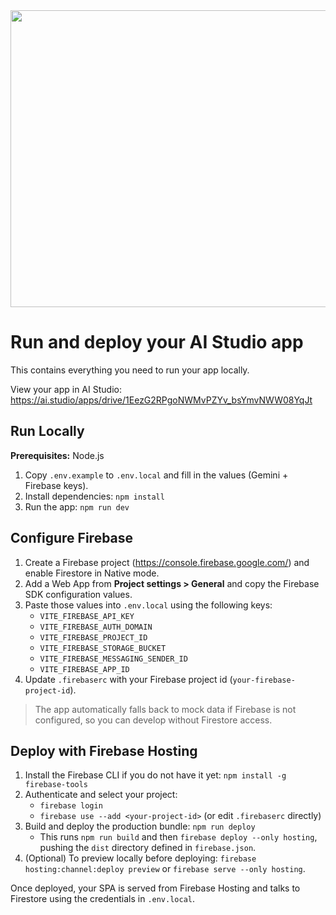 ﻿<div align="center">
<img width="1200" height="475" alt="GHBanner" src="https://github.com/user-attachments/assets/0aa67016-6eaf-458a-adb2-6e31a0763ed6" />
</div>

# Run and deploy your AI Studio app

This contains everything you need to run your app locally.

View your app in AI Studio: https://ai.studio/apps/drive/1EezG2RPgoNWMvPZYv_bsYmvNWW08YqJt

## Run Locally

**Prerequisites:** Node.js

1. Copy `.env.example` to `.env.local` and fill in the values (Gemini + Firebase keys).
2. Install dependencies: `npm install`
3. Run the app: `npm run dev`

## Configure Firebase

1. Create a Firebase project (https://console.firebase.google.com/) and enable Firestore in Native mode.
2. Add a Web App from **Project settings > General** and copy the Firebase SDK configuration values.
3. Paste those values into `.env.local` using the following keys:
   - `VITE_FIREBASE_API_KEY`
   - `VITE_FIREBASE_AUTH_DOMAIN`
   - `VITE_FIREBASE_PROJECT_ID`
   - `VITE_FIREBASE_STORAGE_BUCKET`
   - `VITE_FIREBASE_MESSAGING_SENDER_ID`
   - `VITE_FIREBASE_APP_ID`
4. Update `.firebaserc` with your Firebase project id (`your-firebase-project-id`).

> The app automatically falls back to mock data if Firebase is not configured, so you can develop without Firestore access.

## Deploy with Firebase Hosting

1. Install the Firebase CLI if you do not have it yet: `npm install -g firebase-tools`
2. Authenticate and select your project:
   - `firebase login`
   - `firebase use --add <your-project-id>` (or edit `.firebaserc` directly)
3. Build and deploy the production bundle: `npm run deploy`
   - This runs `npm run build` and then `firebase deploy --only hosting`, pushing the `dist` directory defined in `firebase.json`.
4. (Optional) To preview locally before deploying: `firebase hosting:channel:deploy preview` or `firebase serve --only hosting`.

Once deployed, your SPA is served from Firebase Hosting and talks to Firestore using the credentials in `.env.local`.
